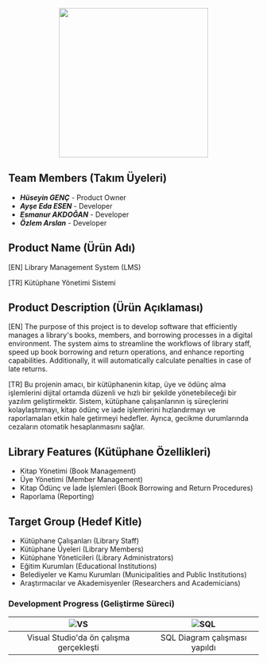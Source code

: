 <p align="center">
  <img src="https://imgur.com/oLMgIoB.png" width="300" height="300">
</p>

## Team Members (Takım Üyeleri)
- ***Hüseyin GENÇ*** - Product Owner
- ***Ayşe Eda ESEN*** - Developer
- ***Esmanur AKDOĞAN*** - Developer
- ***Özlem Arslan*** - Developer
  
## Product Name (Ürün Adı)
[EN] Library Management System (LMS)

[TR] Kütüphane Yönetimi Sistemi


## Product Description (Ürün Açıklaması)
[EN] The purpose of this project is to develop software that efficiently manages a library's books, members, and borrowing processes in a digital environment. The system aims to streamline the workflows of library staff, speed up book borrowing and return operations, and enhance reporting capabilities. Additionally, it will automatically calculate penalties in case of late returns.

[TR] Bu projenin amacı, bir kütüphanenin kitap, üye ve ödünç alma işlemlerini dijital ortamda düzenli ve hızlı bir şekilde yönetebileceği bir yazılım geliştirmektir. Sistem, kütüphane çalışanlarının iş süreçlerini kolaylaştırmayı, kitap ödünç ve iade işlemlerini hızlandırmayı ve raporlamaları etkin hale getirmeyi hedefler. Ayrıca, gecikme durumlarında cezaların otomatik hesaplanmasını sağlar.


## Library Features (Kütüphane Özellikleri)
- Kitap Yönetimi (Book Management)
- Üye Yönetimi (Member Management)
- Kitap Ödünç ve İade İşlemleri (Book Borrowing and Return Procedures)
- Raporlama (Reporting)


## Target Group (Hedef Kitle)
- Kütüphane Çalışanları (Library Staff)
- Kütüphane Üyeleri (Library Members)
- Kütüphane Yöneticileri (Library Administrators)
- Eğitim Kurumları (Educational Institutions)
- Belediyeler ve Kamu Kurumları (Municipalities and Public Institutions)
- Araştırmacılar ve Akademisyenler (Researchers and Academicians)


### Development Progress (Geliştirme Süreci)

| ![VS](https://imgur.com/JkIKo2y.png) | ![SQL](https://imgur.com/9Uwpso5.png) |
|:------------------------------------:|:------------------------------------:|
| Visual Studio'da ön çalışma gerçekleşti | SQL Diagram çalışması yapıldı |

